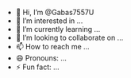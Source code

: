 - 👋 Hi, I’m @Gabas7557U
- 👀 I’m interested in ...
- 🌱 I’m currently learning ...
- 💞️ I’m looking to collaborate on ...
- 📫 How to reach me ...
- 😄 Pronouns: ...
- ⚡ Fun fact: ...

<!---
Gabas7557U/Gabas7557U is a ✨ special ✨ repository because its `README.md` (this file) appears on your GitHub profile.
You can click the Preview link to take a look at your changes.
--->

